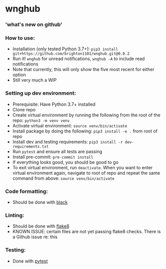 # wnghub

### 'what's new on github'

### How to use:
- Installation (only tested Python 3.7+): `pip3 install git+https://github.com/brighton1101/wnghub.git@0.0.2`
- Run it! `wnghub` for unread notifications, `wnghub -A` to include read notifications
- Note that currently, this will only show the five most recent for either option
- Still very much a WIP

### Setting up dev environment:
- Prerequisite: Have Python 3.7+ installed
- Clone repo
- Create virtual environment by running the following from the root of the repo: `python3 -m venv venv`
- Activate virtual environment: `source venv/bin/activate`
- Install package by doing the following: `pip3 install -e .` from root of repo
- Install dev and testing requirements: `pip3 install -r dev-requirements.txt`
- Run `pytest` and ensure all tests are passing
- Install pre-commit: `pre-commit install`
- If everything looks good, you should be good to go
- To exit virtual environment, run `deactivate`. When you want to enter virtual environment again, navigate to root of repo and repeat the same command from above: `source venv/bin/activate`

### Code formatting:
- Should be done with [black](https://github.com/psf/black)

### Linting:
- Should be done with [flake8](https://github.com/PyCQA/flake8)
- KNOWN ISSUE: certain files are not yet passing flake8 checks. There is a Github issue re: this

### Testing:
- Done with [pytest](https://docs.pytest.org/en/stable/)
